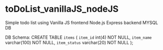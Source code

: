 # toDoList_vanillaJS_nodeJS

Simple todo list using 
  Vanilla JS frontend
  Node.js Express backend
  MYSQL DB
  
DB Schema:
CREATE TABLE `items` (
  `item_id` int(4) NOT NULL,
  `item_name` varchar(100) NOT NULL,
  `item_status` varchar(20) NOT NULL
);
